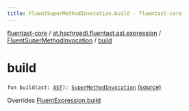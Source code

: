 ```yaml
---
title: FluentSuperMethodInvocation.build - fluentast-core
---
```


[fluentast-core](../../index.html) / [at.hschroedl.fluentast.ast.expression](../index.html) / [FluentSuperMethodInvocation](index.html) / [build](.)

# build

`fun build(ast: `[`AST`](https://help.eclipse.org/neon/topic/org.eclipse.jdt.doc.isv/reference/api/org/eclipse/jdt/core/dom/AST.html)`): `[`SuperMethodInvocation`](https://help.eclipse.org/neon/topic/org.eclipse.jdt.doc.isv/reference/api/org/eclipse/jdt/core/dom/SuperMethodInvocation.html) [(source)](https://github.com/hschroedl/FluentAST/tree/master/core/src/main/kotlin//at.hschroedl.fluentast/ast/expression/SuperMethodInvocation.kt#L11)

Overrides [FluentExpression.build](../-fluent-expression/build.html)

